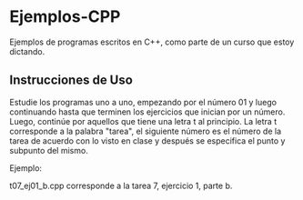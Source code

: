 Ejemplos-CPP
============

Ejemplos de programas escritos en C++, como parte de un curso que estoy dictando.

Instrucciones de Uso
--------------------

Estudie los programas uno a uno, empezando por el número 01 y luego continuando hasta que terminen los
ejercicios que inician por un número. Luego, continúe por aquellos que tiene una letra t al principio.
La letra t corresponde a la palabra "tarea", el siguiente número es el número de la tarea de acuerdo
con lo visto en clase y después se especifica el punto y subpunto del mismo.

Ejemplo:

t07_ej01_b.cpp corresponde a la tarea 7, ejercicio 1, parte b.

